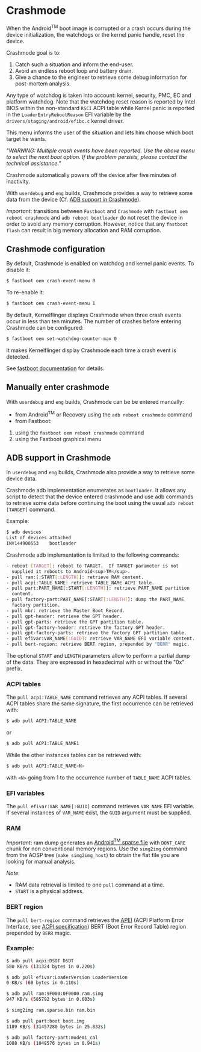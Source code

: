 Crashmode
=========

When the Android<sup>TM</sup> boot image is corrupted or a crash
occurs during the device initialization, the watchdogs or the kernel
panic handle, reset the device.

Crashmode goal is to:

1. Catch such a situation and inform the end-user.
2. Avoid an endless reboot loop and battery drain.
3. Give a chance to the engineer to retrieve some debug information
   for post-mortem analysis.

Any type of watchdog is taken into account: kernel, security, PMC, EC
and platform watchdog.  Note that the watchdog reset reason is
reported by Intel BIOS within the non-standard `RSCI` ACPI table while
Kernel panic is reported in the `LoaderEntryRebootReason` EFI variable
by the `drivers/staging/android/efibc.c` kernel driver.

This menu informs the user of the situation and lets him choose which
boot target he wants.

*"WARNING: Multiple crash events have been reported. Use the above menu
to select the next boot option. If the problem persists, please
contact the technical assistance."*

Crashmode automatically powers off the device after five minutes
of inactivity.

With `userdebug` and `eng` builds, Crashmode provides a way to
retrieve some data from the device (Cf.
[ADB support in Crashmode](#adb-support-in-crashmode)).

*Important*: transitions between `Fastboot` and `Crashmode` with
`fastboot oem reboot crashmode` and `adb reboot bootloader` do not
reset the device in order to avoid any memory corruption.  However,
notice that any `fastboot flash` can result in big memory allocation
and RAM corruption.

Crashmode configuration
-----------------------------------------------------

By default, Crashmode is enabled on watchdog and kernel panic events.
To disable it:

```bash
$ fastboot oem crash-event-menu 0
```

To re-enable it:

```bash
$ fastboot oem crash-event-menu 1
```

By default, Kernelflinger displays Crashmode when three crash events
occur in less than ten minutes.  The number of crashes before entering
Crashmode can be configured:

```bash
$ fastboot oem set-watchdog-counter-max 0
```

It makes Kernelflinger display Crashmode each time a crash event is
detected.

See [fastboot documentation](./fastboot.md) for details.

Manually enter crashmode
------------------------

With `userdebug` and `eng` builds, Crashmode can be be entered
manually:

* from Android<sup>TM</sup> or Recovery using the `adb reboot
  crashmode` command
* from Fastboot:

1. using the `fastboot oem reboot crashmode` command
2. using the Fastboot graphical menu

ADB support in Crashmode
------------------------

In `userdebug` and `eng` builds, Crashmode also provide a way to
retrieve some device data.

Crashmode adb implementation enumerates as `bootloader`.  It allows
any script to detect that the device entered crashmode and use adb
commands to retrieve some data before continuing the boot using the
usual `adb reboot [TARGET]` command.

Example:
```bash
$ adb devices
List of devices attached
INV144900553    bootloader
```

Crashmode adb implementation is limited to the following commands:

```bash
- reboot [TARGET]: reboot to TARGET.  If TARGET parameter is not
  supplied it reboots to Android<sup>TM</sup>.
- pull ram:[:START[:LENGTH]]: retrieve RAM content.
- pull acpi:TABLE_NAME: retrieve TABLE_NAME ACPI table.
- pull part:PART_NAME[:START[:LENGTH]]: retrieve PART_NAME partition
  content.
- pull factory-part:PART_NAME[:START[:LENGTH]]: dump the PART_NAME
  factory partition.
- pull mbr: retrieve the Master Boot Record.
- pull gpt-header: retrieve the GPT header.
- pull gpt-parts: retrieve the GPT partition table.
- pull gpt-factory-header: retrieve the factory GPT header.
- pull gpt-factory-parts: retrieve the factory GPT partition table.
- pull efivar:VAR_NAME[:GUID]: retrieve VAR_NAME EFI variable content.
- pull bert-region: retrieve BERT region, prepended by "BERR" magic.
```

The optional `START` and `LENGTH` parameters allow to perform a
partial dump of the data.  They are expressed in hexadecimal with or
without the "0x" prefix.

### ACPI tables

The `pull acpi:TABLE_NAME` command retrieves any ACPI tables.  If
several ACPI tables share the same signature, the first occurrence can
be retrieved with:

```bash
$ adb pull ACPI:TABLE_NAME
```

or

```bash
$ adb pull ACPI:TABLE_NAME1
```

While the other instances tables can be retrieved with:

```bash
$ adb pull ACPI:TABLE_NAME<N>
```

with `<N>` going from 1 to the occurrence number of `TABLE_NAME` ACPI
tables.

### EFI variables

The `pull efivar:VAR_NAME[:GUID]` command retrieves `VAR_NAME` EFI
variable. If several instances of `VAR_NAME` exist, the `GUID`
argument must be supplied.

### RAM

*Important*: ram dump generates an
[Android<sup>TM</sup> sparse file](http://www.2net.co.uk/tutorial/android-sparse-image-format)
with `DONT_CARE` chunk for non conventional memory regions.  Use the
`simg2img` command from the AOSP tree (`make simg2img_host`) to obtain
the flat file you are looking for manual analysis.

*Note*:

* RAM data retrieval is limited to one `pull` command at a time.
* `START` is a physical address.

### BERT region

The `pull bert-region` command retrieves the
[APEI](https://firmware.intel.com/sites/default/files/resources/A_Tour_beyond_BIOS_Implementing_APEI_with_UEFI_White_Paper.pdf)
(ACPI Platform Error Interface, see
[ACPI specification](http://uefi.org/specifications)) BERT (Boot Error
Record Table) region prepended by `BERR` magic.

### Example:

```bash
$ adb pull acpi:DSDT DSDT
580 KB/s (131324 bytes in 0.220s)

$ adb pull efivar:LoaderVersion LoaderVersion
0 KB/s (60 bytes in 0.110s)

$ adb pull ram:9F000:0F0000 ram.simg
947 KB/s (585792 bytes in 0.603s)

$ simg2img ram.sparse.bin ram.bin

$ adb pull part:boot boot.img
1189 KB/s (31457280 bytes in 25.832s)

$ adb pull factory-part:modem1_cal
1088 KB/s (1048576 bytes in 0.941s)
```
